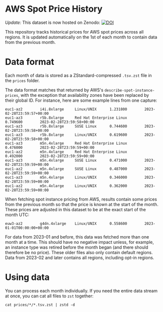 # AWS Spot Price History

*Update:* This dataset is now hosted on Zenodo: [![DOI](https://zenodo.org/badge/DOI/10.5281/zenodo.14198917.svg)](https://doi.org/10.5281/zenodo.14198917)

This repository tracks historical prices for AWS spot prices across all regions. It is updated automatically on the 1st of each month to contain data from the previous month.

# Data format

Each month of data is stored as a ZStandard-compressed `.tsv.zst` file in the `prices` folder.

The data format matches that returned by AWS's `describe-spot-instance-prices`, with the exception that availability zones have been replaced by their global ID. For instance, here are some example lines from one capture:

```
euc1-az2        i4i.8xlarge     Linux/UNIX      1.231800        2023-02-28T23:59:57+00:00
euc1-az3        r5b.8xlarge     Red Hat Enterprise Linux        0.749600        2023-02-28T23:59:58+00:00
euc1-az3        r5b.8xlarge     SUSE Linux      0.744600        2023-02-28T23:59:58+00:00
euc1-az3        r5b.8xlarge     Linux/UNIX      0.619600        2023-02-28T23:59:58+00:00
euc1-az3        m5n.4xlarge     Red Hat Enterprise Linux        0.476000        2023-02-28T23:59:59+00:00
euc1-az2        m5n.4xlarge     Red Hat Enterprise Linux        0.492000        2023-02-28T23:59:59+00:00
euc1-az3        m5n.4xlarge     SUSE Linux      0.471000        2023-02-28T23:59:59+00:00
euc1-az2        m5n.4xlarge     SUSE Linux      0.487000        2023-02-28T23:59:59+00:00
euc1-az3        m5n.4xlarge     Linux/UNIX      0.346000        2023-02-28T23:59:59+00:00
euc1-az2        m5n.4xlarge     Linux/UNIX      0.362000        2023-02-28T23:59:59+00:00
```

When fetching spot instance pricing from AWS, results contain some prices from the previous month so that the price is known at the start of the month. These prices are adjusted in this dataset to be at the exact start of the month UTC:

```
euw3-az2        g4dn.4xlarge    Linux/UNIX      0.558600        2023-01-01T00:00:00+00:00
```

For data from 2023-01 and before, this data was fetched more than one month at a time. This should have no negative impact unless, for example, an instance type was retired before the month began (and there should therefore be no price). These older files also only contain default regions. Data from 2023-02 and later contains all regions, including opt-in regions.

# Using data

You can process each month individually. If you need the entire data stream at once, you can cat all files to `zst` together:

```
cat prices/*/*.tsv.zst | zstd -d
```
